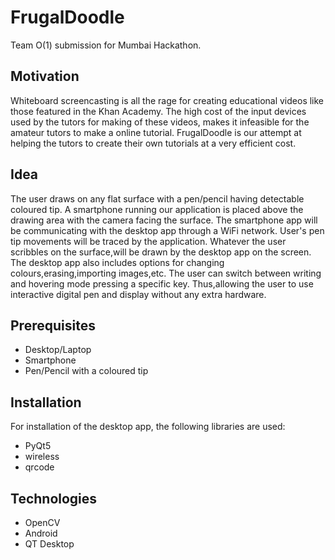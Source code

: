 # FrugalDoodle
Team O(1) submission for Mumbai Hackathon.

## Motivation
Whiteboard screencasting is all the rage for creating educational videos like those featured in the Khan Academy.
The high cost of the input devices used by the tutors for making of these videos, makes it infeasible for the amateur tutors to make a online tutorial.
FrugalDoodle is our attempt at helping the tutors to create their own tutorials at a very efficient cost.

## Idea
The user draws on any flat surface with a pen/pencil having detectable coloured tip. A smartphone running our application is placed above the drawing area with the camera facing the surface. The smartphone app will be communicating with the desktop app through a WiFi network. User's pen tip movements will be traced by the application. Whatever the user scribbles on the surface,will be drawn by the desktop app on the screen. The desktop app also includes options for changing colours,erasing,importing images,etc. The user can switch between writing and hovering mode pressing a specific key. Thus,allowing the user to use interactive digital pen and display without any extra hardware.  

## Prerequisites
* Desktop/Laptop
* Smartphone
* Pen/Pencil with a coloured tip

## Installation
For installation of the desktop app, the following libraries are used:
* PyQt5
* wireless
* qrcode

## Technologies
* OpenCV
* Android
* QT Desktop
